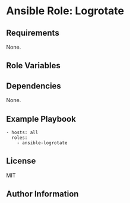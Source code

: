# Ansible Role: Logrotate


## Requirements

None.

## Role Variables



## Dependencies

None.

## Example Playbook

    - hosts: all
      roles:
        - ansible-logrotate


## License

MIT

## Author Information
